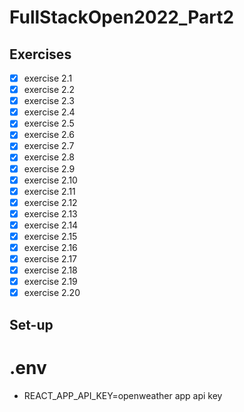 # FullStackOpen2022_Part2

## Exercises
- [x] exercise 2.1
- [x] exercise 2.2
- [x] exercise 2.3
- [x] exercise 2.4
- [x] exercise 2.5
- [x] exercise 2.6
- [x] exercise 2.7
- [x] exercise 2.8
- [x] exercise 2.9
- [x] exercise 2.10
- [x] exercise 2.11
- [x] exercise 2.12
- [x] exercise 2.13
- [x] exercise 2.14
- [x] exercise 2.15
- [x] exercise 2.16
- [x] exercise 2.17
- [x] exercise 2.18
- [x] exercise 2.19
- [x] exercise 2.20

## Set-up
# .env
- REACT_APP_API_KEY=openweather app api key